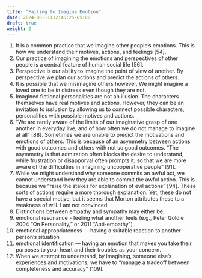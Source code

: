 ```yaml
---
title: "Failing to Imagine Emotion"
date: 2024-06-11T12:46:25-05:00
draft: true
weight: 2
---
```


1. It is a common practice that we imagine other people’s emotions. This is how we understand their
motives, actions, and feelings [54].
2. Our practice of imagining the emotions and perspectives of other people is a central feature of human
social life [56].
3. Perspective is our ability to imagine the point of view of another. By perspective we plan our actions
and predict the actions of others.
4. It is possible that we misimagine others however. We might imagine a loved one to be in distress even
though they are not.
5. Imagined fictional personalities are not an illusion. The characters themselves have real motives and
actions. However, they can be an invitation to isslusion by allowing us to connect possible characters,
personalities with possible motives and actions.
6. “We are rarely aware of the limits of our imaginative grasp of one another in everyday live, and of how
often we do not manage to imagine at all” [88]. Sometimes we are unable to predict the motivations and
emotions of others. This is because of an asymmetry between actions with good outcomes and others
with not so good outcomes. “The asymmetry is that admiration often blocks the desire to understand,
while frustration or disapporval often prompts it, so that we are more aware of the difficulties in
imagining uncooperative people” [91].
7. While we might understand why someone commits an awful act, we cannot understand how they are
able to commit the awful action. This is because we “raise the stakes for explanation of evil actions”
[94]. These sorts of actions require a more thorough explanation. Yet, these do not have a special
motive, but it seems that Morton attributes these to a weakness of will. I am not convinced.
8. Distinctions between empathy and sympathy may either be:
9. emotional resonance - feeling what another feels (e.g., Peter Goldie 2004 “On Personality,” or 2011
“Anti-empathy”)
10. emotional appropriateness — having a suitable reaction to another person’s situation
11. emotional identification — having an emotion that makes you take their purposes to your heart
and their troubles as your concern.
12. When we attempt to understand, by imagining, someone else’s experiences and motivations, we have to
“manage a tradeoff between completeness and accuracy” [109].
